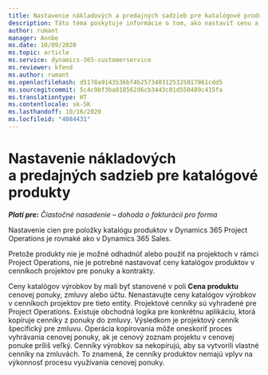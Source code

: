 ```yaml
---
title: Nastavenie nákladových a predajných sadzieb pre katalógové produkty
description: Táto téma poskytuje informácie o tom, ako nastaviť cenu a sadzby predaja pre položky v katalógu produktov.
author: rumant
manager: Annbe
ms.date: 10/09/2020
ms.topic: article
ms.service: dynamics-365-customerservice
ms.reviewer: kfend
ms.author: rumant
ms.openlocfilehash: d5178a9143536bf4b2573403125325017861cdd5
ms.sourcegitcommit: 5c4c9bf3ba018562d6cb3443c01d550489c415fa
ms.translationtype: HT
ms.contentlocale: sk-SK
ms.lasthandoff: 10/16/2020
ms.locfileid: "4084431"
---
```

# <a name="set-up-cost-and-sales-rates-for-catalog-products"></a>Nastavenie nákladových a predajných sadzieb pre katalógové produkty

_**Platí pre:** Čiastočné nasadenie – dohoda o fakturácii pro forma_


Nastavenie cien pre položky katalógu produktov v Dynamics 365 Project Operations je rovnaké ako v Dynamics 365 Sales.

Pretože produkty nie je možné odhadnúť alebo použiť na projektoch v rámci Project Operations, nie je potrebné nastavovať ceny katalógov produktov v cenníkoch projektov pre ponuky a kontrakty.

Ceny katalógov výrobkov by mali byť stanovené v poli **Cena produktu** cenovej ponuky, zmluvy alebo účtu. Nenastavujte ceny katalógov výrobkov v cenníkoch projektov pre tieto entity. Projektové cenníky sú vyhradené pre Project Operations. Existuje obchodná logika pre konkrétnu aplikáciu, ktorá kopíruje cenníky z ponuky do zmluvy. Výsledkom je projektový cenník špecifický pre zmluvu. Operácia kopírovania môže oneskoriť proces vyhrávania cenovej ponuky, ak je cenový zoznam projektu v cenovej ponuke príliš veľký. Cenníky výrobkov sa nekopírujú, aby sa vytvorili vlastné cenníky na zmluvách. To znamená, že cenníky produktov nemajú vplyv na výkonnosť procesu využívania cenovej ponuky.
